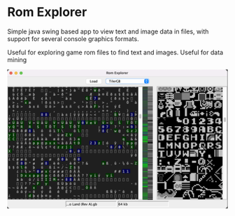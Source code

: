 # Rom Explorer

Simple java swing based app to view text and image data in files, with support for several console graphics formats.

Useful for exploring game rom files to find text and images.
Useful for data mining

![Image Screenshot 1](docs/screenshot01.png)